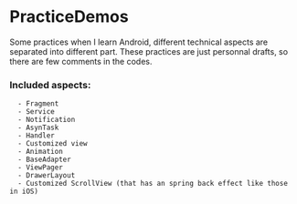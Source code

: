 # PracticeDemos
Some practices when I learn Android, different technical aspects are separated into different part. These practices are just personnal drafts, so there are few comments in the codes.

### Included aspects: ###
```
  - Fragment
  - Service
  - Notification
  - AsynTask
  - Handler 
  - Customized view
  - Animation
  - BaseAdapter
  - ViewPager
  - DrawerLayout
  - Customized ScrollView (that has an spring back effect like those in iOS)
```

